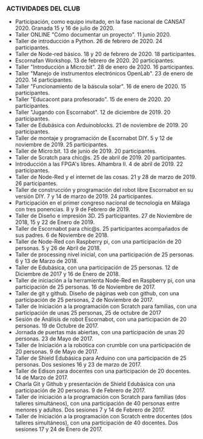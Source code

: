 ### ACTIVIDADES DEL CLUB

* Participación, como equipo invitado, en la fase nacional de CANSAT 2020. Granada 15 y 16 de julio de 2020.
* Taller ONLINE "Cómo documentar un proyecto". 11 junio 2020. 
* Taller de introducción a Python. 26 de febrero de 2020. 24 participantes.
* Taller de Node-red básico. 18 y 20 de febrero de 2020. 18 participantes.
* Escornafan Workshop. 13 de febrero de 2020. 20 participantes.
* Taller "Introducción a Micro:bit". 28 de enero de 2020. 16 participantes.
* Taller "Manejo de instrumentos electrónicos OpenLab". 23 de enero de 2020. 14 participantes.
* Taller "Funcionamiento de la báscula solar". 16 de enero de 2020. 15 participantes.
* Taller "Educacont para profesorado". 15 de enero de 2020. 20 participantes.
* Taller "Jugando con Escornabot". 12 de diciembre de 2019. 20 participantes.
* Taller de Edubásica con Arduinoblocks. 21 de noviembre de 2019. 20 participantes.
* Taller de montaje y programación de Escornabot DIY. 5 y 12 de noviembre de 2019. 25 participantes.
* Taller de Micro:bit. 13 de junio de 2019. 20 participantes.
* Taller de Scratch para chic@s. 25 de abril de 2019. 20 participantes.
* Introducción a las FPGA's libres. Alhambra II. 4 de abril de 2019. 22 participantes.
* Taller de Node-Red y el internet de las cosas. 21 y 28 de marzo de 2019. 26 participantes.
* Taller de construcción y programación del robot libre Escornabot en su versión DIY. 7 y 14 de marzo de 2019. 24 participantes.
* Participación en el primer congreso nacional de tecnología en Málaga con tres ponencias. 8 y 9 de Febrero de 2019.
* Taller de Diseño e impresión 3D. 25 participantes. 27 de Noviembre de 2018, 15 y 22 de Enero de 2019.
* Taller de Escornabot para chic@s. 25 participantes acompañados de sus padres. 6 de Noviembre de 2018.
* Taller de Node-Red con Raspberry pi, con una participación de 20 personas. 5 y 26 de Abril de 2018.
* Taller de processing nivel inicial, con una participación de 25 personas. 6 y 13 de Marzo de 2018.
* Taller de Edubásica, con una participación de 25 personas. 12 de Diciembre de 2017 y 16 de Enero de 2018.
* Taller de iniciación a la herramienta Node-Red en Raspberry pi, con una participación de 25 personas. 16 de Noviembre de 2017.
* Taller de git y github. Diseño de páginas web con github, con una participación de 25 personas, 2 de Noviembre de 2017.
* Taller de Iniciación a la programación con Scratch para familias, con una participación de unas 25 personas, 25 de octubre de 2017
* Sesión de Análisis de robot Escornabot, con una participación de 20 personas. 19 de Octubre de 2017.
* Jornada de puertas más abiertas, con una participación de unas 20 personas. 23 de Mayo de 2017.
* Taller de Iniciación a la robótica con crumble con una participación de 20 personas. 9 de Mayo de 2017.
* Taller de Shield Edubásica para Arduino con una participación de 25 personas. Dos sesiones 16 y 23 de marzo de 2017.
* Taller de Edison para docentes con una participación de 20 docentes. 14 de Marzo de 2017.
* Charla Git y Github y presentación de Shield Edubásica con una participación de 20 personas. 9 de Febrero de 2017.
* Taller de iniciación a la programación con Scratch para familias (dos talleres simultáneos), con una participación de 40 personas entre menores y adultos. Dos sesiones 7 y 14 de Febrero de 2017.
* Taller de Iniciación a la programación con Scratch entre docentes (dos talleres simultáneos), con una participación de 40 docentes. Dos sesiones 17 y 24 de Enero de 2017.
